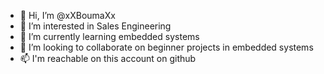 - 👋 Hi, I’m @xXBoumaXx
- 👀 I’m interested in Sales Engineering
- 🌱 I’m currently learning embedded systems
- 💞️ I’m looking to collaborate on beginner projects in embedded systems
- 📫 I'm reachable on this account on github

<!---
xXBoumaXx/xXBoumaXx is a ✨ special ✨ repository because its `README.md` (this file) appears on your GitHub profile.
You can click the Preview link to take a look at your changes.
--->
